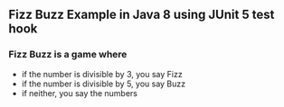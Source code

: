 ## Fizz Buzz Example in Java 8 using JUnit 5 test hook

### Fizz Buzz is a game where
- if the number is divisible by 3, you say Fizz
- if the number is divisible by 5, you say Buzz
- if neither, you say the numbers
